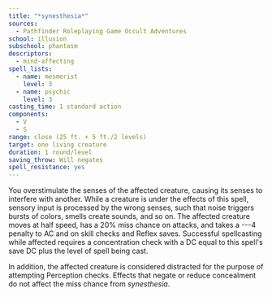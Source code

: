 ```yaml
---
title: "*synesthesia*"
sources:
  - Pathfinder Roleplaying Game Occult Adventures
school: illusion
subschool: phantasm
descriptors:
  - mind-affecting
spell_lists:
  - name: mesmerist
    level: 3
  - name: psychic
    level: 3
casting_time: 1 standard action
components:
  - V
  - S
range: close (25 ft. + 5 ft./2 levels)
target: one living creature
duration: 1 round/level
saving_throw: Will negates
spell_resistance: yes
---
```


You overstimulate the senses of the affected creature, causing its senses to interfere with another. While a creature is under the effects of this spell, sensory input is processed by the wrong senses, such that noise triggers bursts of colors, smells create sounds, and so on. The affected creature moves at half speed, has a 20% miss chance on attacks, and takes a ---4 penalty to AC and on skill checks and Reflex saves. Successful spellcasting while affected requires a concentration check with a DC equal to this spell's save DC plus the level of spell being cast.

In addition, the affected creature is considered distracted for the purpose of attempting Perception checks. Effects that negate or reduce concealment do not affect the miss chance from *synesthesia*.
